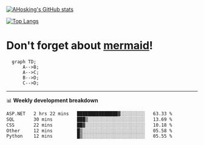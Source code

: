 [![AHosking's GitHub stats](https://github-readme-stats.vercel.app/api?username=ahosking&count_private=true&show_icons=true&theme=onedark&hide_rank=true&include_all_commits=true)](https://github.com/ahosking)

[![Top Langs](https://github-readme-stats.vercel.app/api/top-langs/?username=ahosking&layout=compact&theme=onedark)](https://github.com/ahosking)


# Don't forget about [mermaid](https://github.blog/2022-02-14-include-diagrams-markdown-files-mermaid/)!

```mermaid
  graph TD;
      A-->B;
      A-->C;
      B-->D;
      C-->D;
```
-------

📊 **Weekly development breakdown**

<!--START_SECTION:waka-->

```txt
ASP.NET   2 hrs 22 mins   ███████████████▓░░░░░░░░░   63.33 %
SQL       30 mins         ███▒░░░░░░░░░░░░░░░░░░░░░   13.69 %
CSS       22 mins         ██▓░░░░░░░░░░░░░░░░░░░░░░   10.18 %
Other     12 mins         █▒░░░░░░░░░░░░░░░░░░░░░░░   05.58 %
Python    12 mins         █▒░░░░░░░░░░░░░░░░░░░░░░░   05.55 %
```

<!--END_SECTION:waka-->
